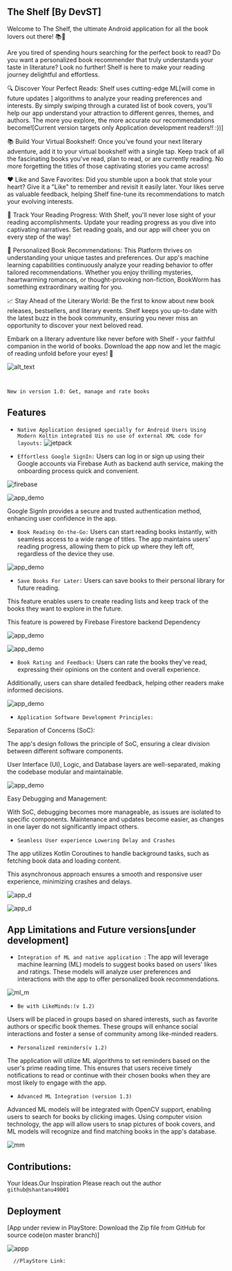 
## The Shelf [By DevST]
Welcome to The Shelf, the ultimate Android application for all the book lovers out there! 📚🐛

Are you tired of spending hours searching for the perfect book to read? Do you want a personalized book recommender that truly understands your taste in literature? Look no further! Shelf is here to make your reading journey delightful and effortless.

🔍 Discover Your Perfect Reads:
Shelf uses cutting-edge ML[will come in future updates ] algorithms to analyze your reading preferences and interests. By simply swiping through a curated list of book covers, you'll help our app understand your attraction to different genres, themes, and authors. The more you explore, the more accurate our recommendations become![Current version targets only Application development readers!! :))]

📚 Build Your Virtual Bookshelf:
Once you've found your next literary adventure, add it to your virtual bookshelf with a single tap. Keep track of all the fascinating books you've read, plan to read, or are currently reading. No more forgetting the titles of those captivating stories you came across!

❤️ Like and Save Favorites:
Did you stumble upon a book that stole your heart? Give it a "Like" to remember and revisit it easily later. Your likes serve as valuable feedback, helping Shelf fine-tune its recommendations to match your evolving interests.

📖 Track Your Reading Progress:
With Shelf, you'll never lose sight of your reading accomplishments. Update your reading progress as you dive into captivating narratives. Set reading goals, and our app will cheer you on every step of the way!

🌟 Personalized Book Recommendations:
This Platform thrives on understanding your unique tastes and preferences. Our app's machine learning capabilities continuously analyze your reading behavior to offer tailored recommendations. Whether you enjoy thrilling mysteries, heartwarming romances, or thought-provoking non-fiction, BookWorm has something extraordinary waiting for you.

📈 Stay Ahead of the Literary World:
Be the first to know about new book releases, bestsellers, and literary events. Shelf keeps you up-to-date with the latest buzz in the book community, ensuring you never miss an opportunity to discover your next beloved read.

Embark on a literary adventure like never before with Shelf - your faithful companion in the world of books. Download the app now and let the magic of reading unfold before your eyes! 🌌



![alt_text](https://raw.githubusercontent.com/shantanu49001/The-Shelf/main/My%20project.png)
 
 ` `


 `New in version 1.0: Get, manage and rate books `


## Features

- `Native Application designed specially for Android Users Using Modern Koltin integrated Uis no use of external XML code for layouts:`
![jetpack](https://blogger.googleusercontent.com/img/b/R29vZ2xl/AVvXsEiQyCrAWdIb8-moiYuP7EdpznRLOLaKoZWJ04MLzMi1wkJrMfLKQshwXhB_ODNz3T6_aoOwQ0YccVpSbLO2K9qkpx-HTklvNm3ZR_spOINLr861_PgDXDnh6LgpptIyzR5Nv-UjlQ-5FyeLpHwOCb4NjZ8darLIomTVjHM2VvDv7YZdzO-FS6zMKEhlCQ/w1200-h630-p-k-no-nu/Android-JetpackCompose1.2-Social.png)

- `Effortless Google SignIn:`
 Users can log in or sign up using their Google accounts via Firebase Auth as backend auth service, making the onboarding process quick and convenient.

 ![firebase](https://devopedia.org/images/article/133/2028.1541050800.png)

 ![app_demo](https://raw.githubusercontent.com/shantanu49001/The-Shelf/main/WhatsApp%20Image%202023-07-24%20at%207.56.04%20PM.jpeg)

Google SignIn provides a secure and trusted authentication method, enhancing user confidence in the app.

- `Book Reading On-the-Go:`
Users can start reading books instantly, with seamless access to a wide range of titles.
The app maintains users' reading progress, allowing them to pick up where they left off, regardless of the device they use.

![app_demo](https://raw.githubusercontent.com/shantanu49001/The-Shelf/main/WhatsApp%20Image%202023-07-24%20at%207.53.37%20PM.jpeg)


- `Save Books For Later:`
Users can save books to their personal library for future reading.

This feature enables users to create reading lists and keep track of the books they want to explore in the future.

This feature is powered by Firebase Firestore backend Dependency

![app_demo](https://i.ytimg.com/vi/LzEbpALmRlc/maxresdefault.jpg)

![app_demo](https://raw.githubusercontent.com/shantanu49001/The-Shelf/main/WhatsApp%20Image%202023-07-24%20at%207.53.37%20PM%20(1).jpeg)


- `Book Rating and Feedback:`
Users can rate the books they've read, expressing their opinions on the content and overall experience.

Additionally, users can share detailed feedback, helping other readers make informed decisions.

![app_demo](https://raw.githubusercontent.com/shantanu49001/The-Shelf/main/WhatsApp%20Image%202023-07-24%20at%207.53.36%20PM.jpeg)



- `Application Software Development Principles:`

Separation of Concerns (SoC):

The app's design follows the principle of SoC, ensuring a clear division between different software components.

User Interface (UI), Logic, and Database layers are well-separated, making the codebase modular and maintainable.

![app_demo](https://image.slidesharecdn.com/dhtmlprototyping-091003225803-phpapp01/95/slide-51-1024.jpg)

Easy Debugging and Management:

With SoC, debugging becomes more manageable, as issues are isolated to specific components.
Maintenance and updates become easier, as changes in one layer do not significantly impact others.

- `Seamless User experience Lowering Delay and Crashes`

The app utilizes Kotlin Coroutines to handle background tasks, such as fetching book data and loading content.

This asynchronous approach ensures a smooth and responsive user experience, minimizing crashes and delays.

![app_d](https://www.techyourchance.com/wp-content/uploads/2020/11/coroutines-cheat-sheet.jpg)


![app_d](https://ricardocosteira.com/assets/images/going-with-the-flow-rxjava-to-coroutines-part-1.jpg)












## App Limitations and Future versions[under development]

- `Integration of ML and native application `:
The app will leverage machine learning (ML) models to suggest books based on users' likes and ratings. These models will analyze user preferences and interactions with the app to offer personalized book recommendations.

![ml_m](https://www.springml.com/wp-content/uploads/2019/12/Operationalizing-ML-models-with-MLOps-Icon.png)

- `Be with LikeMinds:(v 1.2)`

Users will be placed in groups based on shared interests, such as favorite authors or specific book themes. These groups will enhance social interactions and foster a sense of community among like-minded readers.


- `Personalized reminders(v 1.2)`

 The application will utilize ML algorithms to set reminders based on the user's prime reading time. This ensures that users receive timely notifications to read or continue with their chosen books when they are most likely to engage with the app.

 - `Advanced ML Integration (version 1.3)`

 Advanced ML models will be integrated with OpenCV support, enabling users to search for books by clicking images. Using computer vision technology, the app will allow users to snap pictures of book covers, and ML models will recognize and find matching books in the app's database.

![mm](https://pyimagesearch.com/wp-content/uploads/2018/09/opencv_ocr_result01.jpg)







## Contributions:

Your Ideas.Our Inspiration
Please reach out the author `github@shantanu49001`



## Deployment

[App under review in PlayStore: Download the Zip file from GitHub for source code(on master branch)]

![appp](https://www.blog-nouvelles-technologies.fr/wp-content/uploads/2020/05/google-play-store-feature-image.jpg)


```bash
  //PlayStore Link:
```

